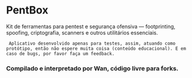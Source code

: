 # PentBox
Kit de ferramentas para pentest e segurança ofensiva — footprinting, spoofing, criptografia, scanners e outros utilitários essenciais.

``` Aplicativo desenvolvido apenas para testes, assim, atuando como protótipo, então não espere muita coisa (conteúdo educacional). E em caso de bugs, por favor faça um feedback.```


### Compilado e interpretado por Wan, código livre para forks.
